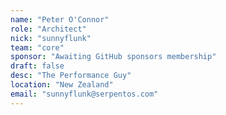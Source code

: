 ```yaml
---
name: "Peter O'Connor"
role: "Architect"
nick: "sunnyflunk"
team: "core"
sponsor: "Awaiting GitHub sponsors membership"
draft: false
desc: "The Performance Guy"
location: "New Zealand"
email: "sunnyflunk@serpentos.com"
---
```


